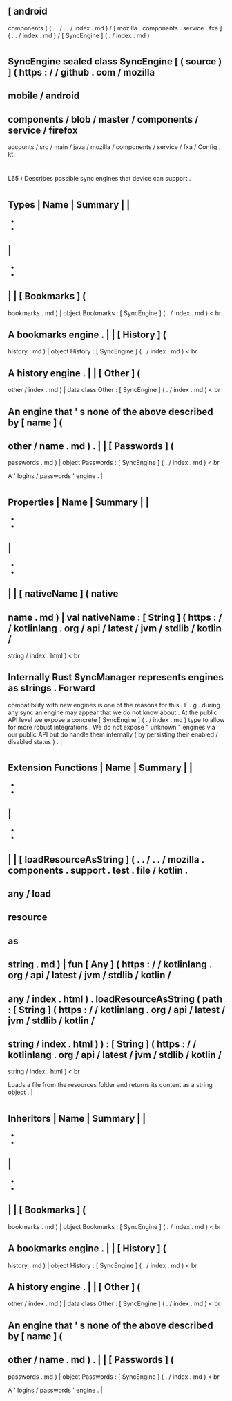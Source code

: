 [
android
-
components
]
(
.
.
/
.
.
/
index
.
md
)
/
[
mozilla
.
components
.
service
.
fxa
]
(
.
.
/
index
.
md
)
/
[
SyncEngine
]
(
.
/
index
.
md
)
#
SyncEngine
sealed
class
SyncEngine
[
(
source
)
]
(
https
:
/
/
github
.
com
/
mozilla
-
mobile
/
android
-
components
/
blob
/
master
/
components
/
service
/
firefox
-
accounts
/
src
/
main
/
java
/
mozilla
/
components
/
service
/
fxa
/
Config
.
kt
#
L65
)
Describes
possible
sync
engines
that
device
can
support
.
#
#
#
Types
|
Name
|
Summary
|
|
-
-
-
|
-
-
-
|
|
[
Bookmarks
]
(
-
bookmarks
.
md
)
|
object
Bookmarks
:
[
SyncEngine
]
(
.
/
index
.
md
)
<
br
>
A
bookmarks
engine
.
|
|
[
History
]
(
-
history
.
md
)
|
object
History
:
[
SyncEngine
]
(
.
/
index
.
md
)
<
br
>
A
history
engine
.
|
|
[
Other
]
(
-
other
/
index
.
md
)
|
data
class
Other
:
[
SyncEngine
]
(
.
/
index
.
md
)
<
br
>
An
engine
that
'
s
none
of
the
above
described
by
[
name
]
(
-
other
/
name
.
md
)
.
|
|
[
Passwords
]
(
-
passwords
.
md
)
|
object
Passwords
:
[
SyncEngine
]
(
.
/
index
.
md
)
<
br
>
A
'
logins
/
passwords
'
engine
.
|
#
#
#
Properties
|
Name
|
Summary
|
|
-
-
-
|
-
-
-
|
|
[
nativeName
]
(
native
-
name
.
md
)
|
val
nativeName
:
[
String
]
(
https
:
/
/
kotlinlang
.
org
/
api
/
latest
/
jvm
/
stdlib
/
kotlin
/
-
string
/
index
.
html
)
<
br
>
Internally
Rust
SyncManager
represents
engines
as
strings
.
Forward
-
compatibility
with
new
engines
is
one
of
the
reasons
for
this
.
E
.
g
.
during
any
sync
an
engine
may
appear
that
we
do
not
know
about
.
At
the
public
API
level
we
expose
a
concrete
[
SyncEngine
]
(
.
/
index
.
md
)
type
to
allow
for
more
robust
integrations
.
We
do
not
expose
"
unknown
"
engines
via
our
public
API
but
do
handle
them
internally
(
by
persisting
their
enabled
/
disabled
status
)
.
|
#
#
#
Extension
Functions
|
Name
|
Summary
|
|
-
-
-
|
-
-
-
|
|
[
loadResourceAsString
]
(
.
.
/
.
.
/
mozilla
.
components
.
support
.
test
.
file
/
kotlin
.
-
any
/
load
-
resource
-
as
-
string
.
md
)
|
fun
[
Any
]
(
https
:
/
/
kotlinlang
.
org
/
api
/
latest
/
jvm
/
stdlib
/
kotlin
/
-
any
/
index
.
html
)
.
loadResourceAsString
(
path
:
[
String
]
(
https
:
/
/
kotlinlang
.
org
/
api
/
latest
/
jvm
/
stdlib
/
kotlin
/
-
string
/
index
.
html
)
)
:
[
String
]
(
https
:
/
/
kotlinlang
.
org
/
api
/
latest
/
jvm
/
stdlib
/
kotlin
/
-
string
/
index
.
html
)
<
br
>
Loads
a
file
from
the
resources
folder
and
returns
its
content
as
a
string
object
.
|
#
#
#
Inheritors
|
Name
|
Summary
|
|
-
-
-
|
-
-
-
|
|
[
Bookmarks
]
(
-
bookmarks
.
md
)
|
object
Bookmarks
:
[
SyncEngine
]
(
.
/
index
.
md
)
<
br
>
A
bookmarks
engine
.
|
|
[
History
]
(
-
history
.
md
)
|
object
History
:
[
SyncEngine
]
(
.
/
index
.
md
)
<
br
>
A
history
engine
.
|
|
[
Other
]
(
-
other
/
index
.
md
)
|
data
class
Other
:
[
SyncEngine
]
(
.
/
index
.
md
)
<
br
>
An
engine
that
'
s
none
of
the
above
described
by
[
name
]
(
-
other
/
name
.
md
)
.
|
|
[
Passwords
]
(
-
passwords
.
md
)
|
object
Passwords
:
[
SyncEngine
]
(
.
/
index
.
md
)
<
br
>
A
'
logins
/
passwords
'
engine
.
|
